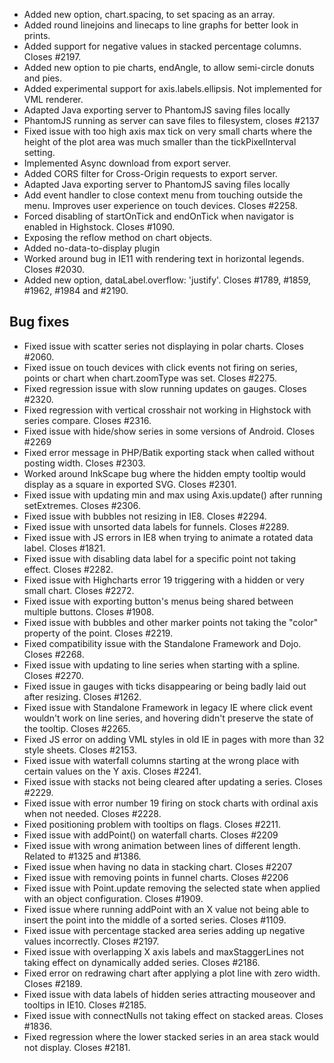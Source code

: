- Added new option, chart.spacing, to set spacing as an array.
- Added round linejoins and linecaps to line graphs for better look in prints.
- Added support for negative values in stacked percentage columns. Closes #2197.
- Added new option to pie charts, endAngle, to allow semi-circle donuts and pies.
- Added experimental support for axis.labels.ellipsis. Not implemented for VML renderer.
- Adapted Java exporting server to PhantomJS saving files locally
- PhantomJS running as server can save files to filesystem, closes #2137
- Fixed issue with too high axis max tick on very small charts where the height of the plot area was much smaller than the tickPixelInterval setting.
- Implemented Async download from export server.
- Added CORS filter for Cross-Origin requests to export server.
- Adapted Java exporting server to PhantomJS saving files locally
- Add event handler to close context menu from touching outside the menu. Improves user experience on touch devices. Closes #2258.
- Forced disabling of startOnTick and endOnTick when navigator is enabled in Highstock. Closes #1090.
- Exposing the reflow method on chart objects.
- Added no-data-to-display plugin
- Worked around bug in IE11 with rendering text in horizontal legends. Closes #2030.
- Added new option, dataLabel.overflow: 'justify'. Closes #1789, #1859, #1962, #1984 and #2190.
## Bug fixes 
- Fixed issue with scatter series not displaying in polar charts. Closes #2060.
- Fixed issue on touch devices with click events not firing on series, points or chart when chart.zoomType was set. Closes #2275.
- Fixed regression issue with slow running updates on gauges. Closes #2320.
- Fixed regression with vertical crosshair not working in Highstock with series compare. Closes #2316.
- Fixed issue with hide/show series in some versions of Android. Closes #2269
- Fixed error message in PHP/Batik exporting stack when called without posting width. Closes #2303.
- Worked around InkScape bug where the hidden empty tooltip would display as a square in exported SVG. Closes #2301.
- Fixed issue with updating min and max using Axis.update() after running setExtremes. Closes #2306.
- Fixed issue with bubbles not resizing in IE8. Closes #2294.
- Fixed issue with unsorted data labels for funnels. Closes #2289.
- Fixed issue with JS errors in IE8 when trying to animate a rotated data label. Closes #1821.
- Fixed issue with disabling data label for a specific point not taking effect. Closes #2282.
- Fixed issue with Highcharts error 19 triggering with a hidden or very small chart. Closes #2272.
- Fixed issue with exporting button's menus being shared between multiple buttons. Closes #1908.
- Fixed issue with bubbles and other marker points not taking the "color" property of the point. Closes #2219.
- Fixed compatibility issue with the Standalone Framework and Dojo. Closes #2268.
- Fixed issue with updating to line series when starting with a spline. Closes #2270.
- Fixed issue in gauges with ticks disappearing or being badly laid out after resizing. Closes #1262.
- Fixed issue with Standalone Framework in legacy IE where click event wouldn't work on line series, and hovering didn't preserve the state of the tooltip. Closes #2265.
- Fixed JS error on adding VML styles in old IE in pages with more than 32 style sheets. Closes #2153.
- Fixed issue with waterfall columns starting at the wrong place with certain values on the Y axis. Closes #2241.
- Fixed issue with stacks not being cleared after updating a series. Closes #2229.
- Fixed issue with error number 19 firing on stock charts with ordinal axis when not needed. Closes #2228.
- Fixed positioning problem with tooltips on flags. Closes #2211.
- Fixed issue with addPoint() on waterfall charts. Closes #2209
- Fixed issue with wrong animation between lines of different length. Related to #1325 and #1386.
- Fixed issue when having no data in stacking chart. Closes #2207
- Fixed issue with removing points in funnel charts. Closes #2206
- Fixed issue with Point.update removing the selected state when applied with an object configuration. Closes #1909.
- Fixed issue where running addPoint with an X value not being able to insert the point into the middle of a sorted series. Closes #1109.
- Fixed issue with percentage stacked area series adding up negative values incorrectly. Closes #2197.
- Fixed issue with overlapping X axis labels and maxStaggerLines not taking effect on dynamically added series. Closes #2186.
- Fixed error on redrawing chart after applying a plot line with zero width. Closes #2189.
- Fixed issue with data labels of hidden series attracting mouseover and tooltips in IE10. Closes #2185.
- Fixed issue with connectNulls not taking effect on stacked areas. Closes #1836.
- Fixed regression where the lower stacked series in an area stack would not display. Closes #2181.